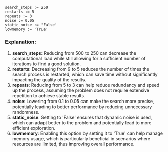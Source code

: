 ```plaintext
search_steps := 250
restarts := 5
repeats := 3
noise := 0.05
static_noise := 'False'
lowmemory := 'True'
```

### Explanation:
1. **search_steps**: Reducing from 500 to 250 can decrease the computational load while still allowing for a sufficient number of iterations to find a good solution.
2. **restarts**: Decreasing from 9 to 5 reduces the number of times the search process is restarted, which can save time without significantly impacting the quality of the results.
3. **repeats**: Reducing from 5 to 3 can help reduce redundancy and speed up the process, assuming the problem does not require extensive repetition to achieve stable results.
4. **noise**: Lowering from 0.1 to 0.05 can make the search more precise, potentially leading to better performance by reducing unnecessary randomness.
5. **static_noise**: Setting to 'False' ensures that dynamic noise is used, which can adapt better to the problem and potentially lead to more efficient exploration.
6. **lowmemory**: Enabling this option by setting it to 'True' can help manage memory usage, which is particularly beneficial in scenarios where resources are limited, thus improving overall performance.